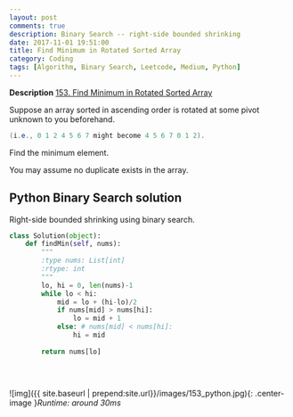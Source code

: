 ```yaml
---
layout: post
comments: true
description: Binary Search -- right-side bounded shrinking
date: 2017-11-01 19:51:00
title: Find Minimum in Rotated Sorted Array
category: Coding
tags: [Algorithm, Binary Search, Leetcode, Medium, Python]
---
```


**Description**
[153. Find Minimum in Rotated Sorted Array](https://leetcode.com/problems/find-minimum-in-rotated-sorted-array/description/)

Suppose an array sorted in ascending order is rotated at some pivot unknown to you beforehand.
```java
(i.e., 0 1 2 4 5 6 7 might become 4 5 6 7 0 1 2).
```

Find the minimum element.

You may assume no duplicate exists in the array.


## Python Binary Search solution
Right-side bounded shrinking using binary search.

```python
class Solution(object):
    def findMin(self, nums):
        """
        :type nums: List[int]
        :rtype: int
        """
        lo, hi = 0, len(nums)-1
        while lo < hi:
            mid = lo + (hi-lo)/2
            if nums[mid] > nums[hi]:
                lo = mid + 1
            else: # nums[mid] < nums[hi]:
                hi = mid
        
        return nums[lo]
                
                
                
```
![img]({{ site.baseurl | prepend:site.url}}/images/153_python.jpg){: .center-image }*Runtime: around 30ms*
